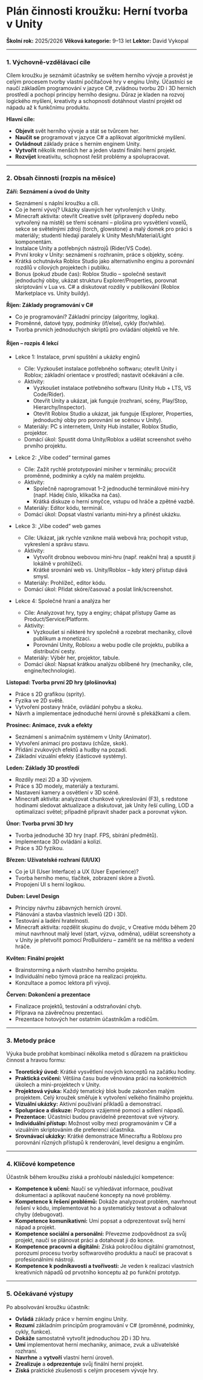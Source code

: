 # Plán činnosti kroužku: Herní tvorba v Unity

**Školní rok:** 2025/2026
**Věková kategorie:** 9–13 let
**Lektor:** David Vykopal

---

### 1. Výchovně-vzdělávací cíle
Cílem kroužku je seznámit účastníky se světem herního vývoje a provést je celým procesem tvorby vlastní počítačové hry v enginu Unity. Účastníci se naučí základům programování v jazyce C#, zvládnou tvorbu 2D i 3D herních prostředí a pochopí principy herního designu. Důraz je kladen na rozvoj logického myšlení, kreativity a schopnosti dotáhnout vlastní projekt od nápadu až k funkčnímu produktu.

**Hlavní cíle:**
- **Objevit** svět herního vývoje a stát se tvůrcem her.
- **Naučit se** programovat v jazyce C# a aplikovat algoritmické myšlení.
- **Ovládnout** základy práce s herním enginem Unity.
- **Vytvořit** několik menších her a jeden vlastní finální herní projekt.
- **Rozvíjet** kreativitu, schopnost řešit problémy a spolupracovat.

---

### 2. Obsah činnosti (rozpis na měsíce)

**Září: Seznámení a úvod do Unity**
- Seznámení s náplní kroužku a cíli.
- Co je herní vývoj? Ukázky slavných her vytvořených v Unity.
- Minecraft aktivita: otevřít Creative svět (připravený dopředu nebo vytvořený na místě) se třemi scénami – plošina pro vysvětlení voxelů, sekce se světelnými zdroji (torch, glowstone) a malý domek pro práci s materiály; studenti hledají paralely k Unity Mesh/Material/Light komponentám.
- Instalace Unity a potřebných nástrojů (Rider/VS Code).
- První kroky v Unity: seznámení s rozhraním, práce s objekty, scény.
- Krátká ochutnávka Roblox Studio jako alternativního enginu a porovnání rozdílů v cílových projektech i publiku.
- Bonus (pokud zbude čas): Roblox Studio – společně sestavit jednoduchý obby, ukázat strukturu Explorer/Properties, porovnat skriptování v Lua vs. C# a diskutovat rozdíly v publikování (Roblox Marketplace vs. Unity buildy).

**Říjen: Základy programování v C#**
- Co je programování? Základní principy (algoritmy, logika).
- Proměnné, datové typy, podmínky (if/else), cykly (for/while).
- Tvorba prvních jednoduchých skriptů pro ovládání objektů ve hře.

#### Říjen – rozpis 4 lekcí

- Lekce 1: Instalace, první spuštění a ukázky enginů
  - Cíle: Vyzkoušet instalace potřebného softwaru; otevřít Unity i Roblox; základní orientace v prostředí; nastavit očekávání a cíle.
  - Aktivity:
    - Vyzkoušet instalace potřebného softwaru (Unity Hub + LTS, VS Code/Rider).
    - Otevřít Unity a ukázat, jak funguje (rozhraní, scény, Play/Stop, Hierarchy/Inspector).
    - Otevřít Roblox Studio a ukázat, jak funguje (Explorer, Properties, jednoduchý obby pro porovnání se scénou v Unity).
  - Materiály: PC s internetem, Unity Hub installer, Roblox Studio, projektor.
  - Domácí úkol: Spustit doma Unity/Roblox a udělat screenshot svého prvního projektu.

- Lekce 2: „Vibe coded“ terminal games
  - Cíle: Zažít rychlé prototypování miniher v terminálu; procvičit proměnné, podmínky a cykly na malém projektu.
  - Aktivity:
    - Společně naprogramovat 1–2 jednoduché terminálové mini‑hry (např. Hádej číslo, klikačka na čas).
    - Krátká diskuze o herní smyčce, vstupu od hráče a zpětné vazbě.
  - Materiály: Editor kódu, terminál.
  - Domácí úkol: Dopsat vlastní variantu mini‑hry a přinést ukázku.

- Lekce 3: „Vibe coded“ web games
  - Cíle: Ukázat, jak rychle vznikne malá webová hra; pochopit vstup, vykreslení a správu stavu.
  - Aktivity:
    - Vytvořit drobnou webovou mini‑hru (např. reakční hra) a spustit ji lokálně v prohlížeči.
    - Krátké srovnání web vs. Unity/Roblox – kdy který přístup dává smysl.
  - Materiály: Prohlížeč, editor kódu.
  - Domácí úkol: Přidat skóre/časovač a poslat link/screenshot.

- Lekce 4: Společné hraní a analýza her
  - Cíle: Analyzovat hry, typy a enginy; chápat přístupy Game as Product/Service/Platform.
  - Aktivity:
    - Vyzkoušet si některé hry společně a rozebrat mechaniky, cílové publikum a monetizaci.
    - Porovnání Unity, Robloxu a webu podle cíle projektu, publika a distribuční cesty.
  - Materiály: Výběr her, projektor, tabule.
  - Domácí úkol: Napsat krátkou analýzu oblíbené hry (mechaniky, cíle, engine/technologie).

**Listopad: Tvorba první 2D hry (plošinovka)**
- Práce s 2D grafikou (sprity).
- Fyzika ve 2D světě.
- Vytvoření postavy hráče, ovládání pohybu a skoku.
- Návrh a implementace jednoduché herní úrovně s překážkami a cílem.

**Prosinec: Animace, zvuk a efekty**
- Seznámení s animačním systémem v Unity (Animator).
- Vytvoření animací pro postavu (chůze, skok).
- Přidání zvukových efektů a hudby na pozadí.
- Základní vizuální efekty (částicové systémy).

**Leden: Základy 3D prostředí**
- Rozdíly mezi 2D a 3D vývojem.
- Práce s 3D modely, materiály a texturami.
- Nastavení kamery a osvětlení v 3D scéně.
- Minecraft aktivita: analyzovat chunkové vykreslování (F3), s redstone hodinami sledovat aktualizace a diskutovat, jak Unity řeší culling, LOD a optimalizaci světel; případně připravit shader pack a porovnat výkon.

**Únor: Tvorba první 3D hry**
- Tvorba jednoduché 3D hry (např. FPS, sbírání předmětů).
- Implementace 3D ovládání a kolizí.
- Práce s 3D fyzikou.

**Březen: Uživatelské rozhraní (UI/UX)**
- Co je UI (User Interface) a UX (User Experience)?
- Tvorba herního menu, tlačítek, zobrazení skóre a životů.
- Propojení UI s herní logikou.

**Duben: Level Design**
- Principy návrhu zábavných herních úrovní.
- Plánování a stavba vlastních levelů (2D i 3D).
- Testování a ladění hratelnosti.
- Minecraft aktivita: rozdělit skupinu do dvojic, v Creative módu během 20 minut navrhnout malý level (start, výzva, odměna), udělat screenshoty a v Unity je přetvořit pomocí ProBuilderu – zaměřit se na měřítko a vedení hráče.

**Květen: Finální projekt**
- Brainstorming a návrh vlastního herního projektu.
- Individuální nebo týmová práce na realizaci projektu.
- Konzultace a pomoc lektora při vývoji.

**Červen: Dokončení a prezentace**
- Finalizace projektů, testování a odstraňování chyb.
- Příprava na závěrečnou prezentaci.
- Prezentace hotových her ostatním účastníkům a rodičům.

---

### 3. Metody práce
Výuka bude probíhat kombinací několika metod s důrazem na praktickou činnost a hravou formu:
- **Teoretický úvod:** Krátké vysvětlení nových konceptů na začátku hodiny.
- **Praktická cvičení:** Většina času bude věnována práci na konkrétních úkolech a mini-projektech v Unity.
- **Projektová výuka:** Každý tematický blok bude zakončen malým projektem. Celý kroužek směřuje k vytvoření velkého finálního projektu.
- **Vizuální ukázky:** Aktivní používání příkladů a demonstrací.
- **Spolupráce a diskuze:** Podpora vzájemné pomoci a sdílení nápadů.
- **Prezentace:** Účastníci budou pravidelně prezentovat své výtvory.
- **Individuální přístup:** Možnost volby mezi programováním v C# a vizuálním skriptováním dle preferencí účastníka.
- **Srovnávací ukázky:** Krátké demonstrace Minecraftu a Robloxu pro porovnání různých přístupů k renderování, level designu a enginům.

---

### 4. Klíčové kompetence
Účastník během kroužku získá a prohloubí následující kompetence:
- **Kompetence k učení:** Naučí se vyhledávat informace, používat dokumentaci a aplikovat naučené koncepty na nové problémy.
- **Kompetence k řešení problémů:** Dokáže analyzovat problém, navrhnout řešení v kódu, implementovat ho a systematicky testovat a odhalovat chyby (debugovat).
- **Kompetence komunikativní:** Umí popsat a odprezentovat svůj herní nápad a projekt.
- **Kompetence sociální a personální:** Převezme zodpovědnost za svůj projekt, naučí se plánovat práci a dotahovat ji do konce.
- **Kompetence pracovní a digitální:** Získá pokročilou digitální gramotnost, porozumí procesu tvorby softwarového produktu a naučí se pracovat s profesionálními nástroji.
- **Kompetence k podnikavosti a tvořivosti:** Je veden k realizaci vlastních kreativních nápadů od prvotního konceptu až po funkční prototyp.

---

### 5. Očekávané výstupy
Po absolvování kroužku účastník:
- **Ovládá** základy práce v herním enginu Unity.
- **Rozumí** základním principům programování v C# (proměnné, podmínky, cykly, funkce).
- **Dokáže** samostatně vytvořit jednoduchou 2D i 3D hru.
- **Umí** implementovat herní mechaniky, animace, zvuk a uživatelské rozhraní.
- **Navrhne** a **vytvoří** vlastní herní úroveň.
- **Zrealizuje** a **odprezentuje** svůj finální herní projekt.
- **Získá** praktické zkušenosti s celým procesem vývoje hry.
